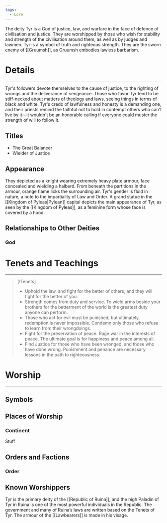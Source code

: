 ```yaml
---
tags:
  - Lore
---
```

The deity Tyr is a God of justice, law, and warfare in the face of defence of civilisation and justice. They are worshipped by those who wish for stability and strength of the civilisation around them, as well as by judges and lawmen. Tyr is a symbol of truth and righteous strength. They are the sworn enemy of [[Gruumsh]], as Gruumsh embodies lawless barbarism.
# Details
---
Tyr's followers devote themselves to the cause of justice, to the righting of wrongs and the deliverance of vengeance. Those who favor Tyr tend to be stiff-necked about matters of theology and laws, seeing things in terms of black and white. Tyr's credo of lawfulness and honesty is a demanding one, and their priests remind the faithful not to hold in contempt others who can't live by it—it wouldn't be an honorable calling if everyone could muster the strength of will to follow it.
## Titles
- The Great Balancer
- Wielder of Justice
## Appearance
They depicted as a knight wearing extremely heavy plate armour, face concealed and wielding a halberd. From beneath the partitions in the armour, orange flame licks the surrounding air. Tyr's gender is fluid in nature, a note to the impartiality of Law and Order. A grand statue in the [[Kingdom of Pyleas|Pylean]] capital depicts the main appearance of Tyr, as seen by the [[Kingdom of Pyleas]], as a feminine form whose face is covered by a hood.
## Relationships to Other Deities
### God
# Tenets and Teachings
---
>[!Tenets]
 >- Uphold the law, and fight for the better of others, and they will fight for the better of you.
> - Strength comes from duty and service. To wield arms beside your brothers for the betterment of the world is the greatest duty anyone can perform.
> - Those who act for evil must be punished, but ultimately, redemption is never impossible. Condemn only those who refuse to learn from their wrongdoings.
> - Fight for the preservation of peace. Rage war in the interests of peace. The ultimate goal is for happiness and peace among all.
> - Find Justice for those who have been wronged, and those who have done wrong. Punishment and penance are necessary lessons in the path to righteousness.
# Worship
---
## Symbols

## Places of Worship
### Continent
Stuff
## Orders and Factions
### Order

## Known Worshippers
Tyr is the primary deity of the [[Republic of Ruina]], and the high Paladin of Tyr in Ruina is one of the most powerful individuals in the Republic. The government and many of Ruina’s laws are written based on the Tenets of Tyr. The armour of the [[Lawbearers]] is made in his visage.